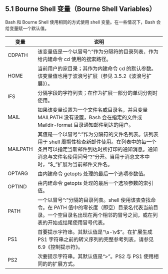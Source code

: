 ## 5.1 Bourne Shell 变量（Bourne Shell Variables）

Bash 和 Bourne Shell 使用相同的方式使用 shell 变量。在一些情况下，Bash 会给变量赋一个默认值。

| 变量     | 说明                                                                                                                                                                                                                           |
| -------- | ------------------------------------------------------------------------------------------------------------------------------------------------------------------------------------------------------------------------------ |
| CDPATH   | 该变量值是一个以冒号“:”作为分隔符的目录列表，作为给内建命令 cd 使用的搜索路径。                                                                                                                                                |
| HOME     | 当前用户的家目录；其作为内建命令 cd 的默认参数。该变量值也用于波浪号扩展（参见 3.5.2《波浪号扩展》）。                                                                                                                         |
| IFS      | 分隔字段的字符列表；在作为扩展一部分的单词分割时使用。                                                                                                                                                                         |
| MAIL     | 如果该变量设置为一个文件名或目录名，并且变量 MAILPATH 没有设置，Bash 会在指定的文件或 Maildir-format 目录通知邮件到达的用户。                                                                                                  |
| MAILPATH | 其值是一个以冒号“:”作为分隔符的文件名列表。该列表用于 shell 周期性检查新邮件使用。在列表中的每一个条目可以指定当新邮件到达时所打印的通知消息。通知消息与文件名使用问号“?”分开。当用于消息文本中时，“$\_”扩展为当前邮件文件名。 |
| OPTARG   | 由内建命令 getopts 处理的最后一个选项参数值。                                                                                                                                                                                  |
| OPTIND   | 由内建命令 getopts 处理的最后一个选项参数的索引值。                                                                                                                                                                            |
| PATH     | 一个以冒号“:”分隔的目录列表。shell 使用该表查找命令。在 PATH 值中的零长度（即空）目录名代表当前目录。一个空目录名出现在两个相邻的冒号之间，或在列表的开始或结尾使用冒号代表。                                                  |
| PS1      | 首要提示字符串。其默认值是“\s-\v\$”。在扩展生成 PS1 字符串之前的转义序列的完整参考列表，请参见 6.9《控制提示符》。                                                                                                             |
| PS2      | 次要提示字符串。其默认值是“>”。PS2 与 PS1 使用相同的的扩展方式。                                                                                                                                                               |
